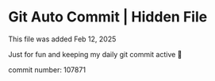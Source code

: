 # Git Auto Commit | Hidden File

This file was added Feb 12, 2025

Just for fun and keeping my daily git commit active 🤪

commit number: 107871
